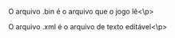 <p>O arquivo .bin é o arquivo que o jogo lê<\p>
<p>O arquivo .xml é o arquivo de texto editável<\p>

